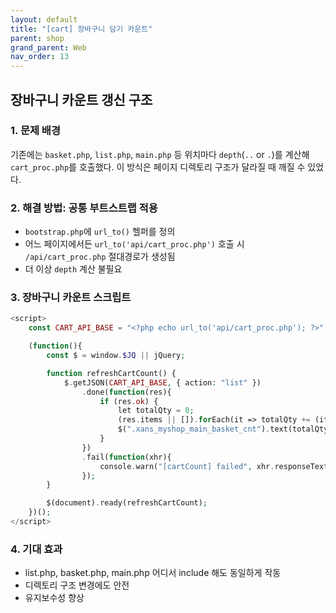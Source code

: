 ```yaml
---
layout: default
title: "[cart] 장바구니 담기 카운트"
parent: shop
grand_parent: Web
nav_order: 13
---
```


## 장바구니 카운트 갱신 구조

### 1. 문제 배경
기존에는 `basket.php`, `list.php`, `main.php` 등 위치마다 `depth`(`..` or `.`)를 계산해 `cart_proc.php`를 호출했다. 이 방식은 페이지 디렉토리 구조가 달라질 때 깨질 수 있었다.

### 2. 해결 방법: 공통 부트스트랩 적용
- `bootstrap.php`에 `url_to()` 헬퍼를 정의
- 어느 페이지에서든 `url_to('api/cart_proc.php')` 호출 시 `/api/cart_proc.php` 절대경로가 생성됨
- 더 이상 `depth` 계산 불필요

### 3. 장바구니 카운트 스크립트
```php
<script>
    const CART_API_BASE = "<?php echo url_to('api/cart_proc.php'); ?>";

    (function(){
        const $ = window.$JQ || jQuery;

        function refreshCartCount() {
            $.getJSON(CART_API_BASE, { action: "list" })
                .done(function(res){
                    if (res.ok) {
                        let totalQty = 0;
                        (res.items || []).forEach(it => totalQty += (it.quantity || 0));
                        $(".xans_myshop_main_basket_cnt").text(totalQty);
                    }
                })
                .fail(function(xhr){
                    console.warn("[cartCount] failed", xhr.responseText);
                });
        }

        $(document).ready(refreshCartCount);
    })();
</script>
```

### 4. 기대 효과
- list.php, basket.php, main.php 어디서 include 해도 동일하게 작동
- 디렉토리 구조 변경에도 안전
- 유지보수성 향상

